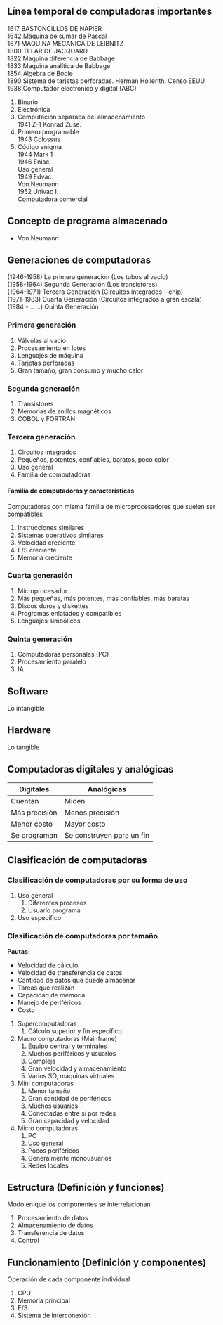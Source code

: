 ## Línea temporal de computadoras importantes
1617 BASTONCILLOS DE NAPIER  
1642 Máquina de sumar de Pascal  
1671 MAQUINA MECANICA DE LEIBNITZ  
1800 TELAR DE JACQUARD  
1822 Maquina diferencia de Babbage  
1833 Maquina analítica de Babbage  
1854 Álgebra de Boole  
1890 Sistema de tarjetas perforadas. Herman Hollerith. Censo EEUU  
1938 Computador electrónico y digital (ABC)  
   1. Binario  
   2. Electrónica  
   3. Computación separada del almacenamiento  
1941 Z-1 Konrad Zuse.  
   1. Primero programable  
1943 Colossus  
   1. Código enigma  
1944 Mark 1  
1946 Eniac.  
   Uso general  
1949 Edvac.  
   Von Neumann  
1952 Univac I.  
   Computadora comercial  

## Concepto de programa almacenado
- Von Neumann

## Generaciones de computadoras
(1946-1958) La primera generación (Los tubos al vacío)  
(1958-1964) Segunda Generación (Los transistores)  
(1964-1971) Tercera Generación (Circuitos integrados – chip)  
(1971-1983) Cuarta Generación (Circuitos integrados a gran escala)  
(1984 - …...) Quinta Generación  

### Primera generación
1. Válvulas al vacío  
2. Procesamiento en lotes  
3. Lenguajes de máquina  
4. Tarjetas perforadas  
5. Gran tamaño, gran consumo y mucho calor  

### Segunda generación
1. Transistores  
2. Memorias de anillos magnéticos  
3. COBOL y FORTRAN  

### Tercera generación
1. Circuitos integrados  
2. Pequeños, potentes, confiables, baratos, poco calor  
3. Uso general  
4. Familia de computadoras  

#### Familia de computadoras y características
Computadoras con misma familia de microprocesadores que suelen ser compatibles  
1. Instrucciones similares  
2. Sistemas operativos similares  
3. Velocidad creciente  
4. E/S creciente  
5. Memoria creciente  

### Cuarta generación
1. Microprocesador  
2. Más pequeñas, más potentes, más confiables, más baratas  
3. Discos duros y diskettes  
4. Programas enlatados y compatibles  
5. Lenguajes simbólicos  

### Quinta generación
1. Computadoras personales (PC)  
2. Procesamiento paralelo  
3. IA  

## Software
Lo intangible  

## Hardware
Lo tangible  

## Computadoras digitales y analógicas
| Digitales       | Analógicas                |
| --------------- | ------------------------- |
| Cuentan         | Miden                     |
| Más precisión   | Menos precisión           |
| Menor costo     | Mayor costo               |
| Se programan    | Se construyen para un fin |

## Clasificación de computadoras

### Clasificación de computadoras por su forma de uso
1. Uso general  
   1. Diferentes procesos  
   2. Usuario programa  
2. Uso específico  

### Clasificación de computadoras por tamaño
**Pautas:**  
- Velocidad de cálculo  
- Velocidad de transferencia de datos  
- Cantidad de datos que puede almacenar  
- Tareas que realizan  
- Capacidad de memoria  
- Manejo de periféricos  
- Costo  

1. Supercomputadoras  
   1. Cálculo superior y fin específico  
2. Macro computadoras (Mainframe)  
   1. Equipo central y terminales  
   2. Muchos periféricos y usuarios  
   3. Compleja  
   4. Gran velocidad y almacenamiento  
   5. Varios SO, máquinas virtuales  
3. Mini computadoras  
   1. Menor tamaño  
   2. Gran cantidad de periféricos  
   3. Muchos usuarios  
   4. Conectadas entre sí por redes  
   5. Gran capacidad y velocidad  
4. Micro computadoras  
   1. PC  
   2. Uso general  
   3. Pocos periféricos  
   4. Generalmente monousuarios  
   5. Redes locales  

## Estructura (Definición y funciones)
Modo en que los componentes se interrelacionan  
1. Procesamiento de datos  
2. Almacenamiento de datos  
3. Transferencia de datos  
4. Control  

## Funcionamiento (Definición y componentes)
Operación de cada componente individual  
1. CPU  
2. Memoria principal  
3. E/S  
4. Sistema de interconexión  
